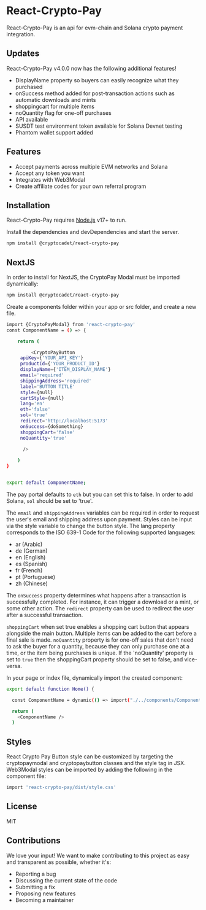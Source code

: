 # React-Crypto-Pay


React-Crypto-Pay is an api for evm-chain and Solana crypto payment integration.

## Updates

React-Crypto-Pay v4.0.0 now has the following additional features!

- DisplayName property so buyers can easily recognize what they purchased
- onSuccess method added for post-transaction actions such as automatic downloads and mints
- shoppingcart for multiple items
- noQuantity flag for one-off purchases
- API available
- SUSDT test environment token available for Solana Devnet testing
- Phantom wallet support added

## Features

- Accept payments across multiple EVM networks and Solana
- Accept any token you want
- Integrates with Web3Modal
- Create affiliate codes for your own referral program

## Installation

React-Crypto-Pay requires [Node.js](https://nodejs.org/) v17+ to run.

Install the dependencies and devDependencies and start the server.

```sh
npm install @cryptocadet/react-crypto-pay 
```

## NextJS

In order to install for NextJS, the CryptoPay Modal must be imported dynamically:

```sh
npm install @cryptocadet/react-crypto-pay 
```

Create a components folder within your app or src folder, and create a new file.

```sh
import {CryptoPayModal} from 'react-crypto-pay'
const ComponentName = () => {

    return (

         <CryptoPayButton
     apiKey={'YOUR_API_KEY'}
     productId={'YOUR_PRODUCT_ID'}
     displayName={'ITEM_DISPLAY_NAME'}
     email='required'
     shippingAddress='required'
     label='BUTTON TITLE'
     style={null}
     cartStyle={null}
     lang='en'
     eth='false'
     sol='true'
     redirect='http://localhost:5173'
     onSuccess={doSomething}
     shoppingCart='false'
     noQuantity='true'
     
      /> 

    )
}


export default ComponentName;
```

The pay portal defaults to `eth` but you can set this to false. In order to add Solana, `sol` should be set to 'true'.

The `email` and `shippingAddress` variables can be required in order to request the user's email and shipping address upon payment. Styles can be input via the style variable to change the button style. The lang property corresponds to the ISO 639-1 Code for the following supported languages:

- ar (Arabic)
- de (German)
- en (English)
- es (Spanish)
- fr (French)
- pt (Portuguese)
- zh (Chinese)

The `onSuccess` property determines what happens after a transaction is successfully completed. For instance, it can trigger a download or a mint, or some other action. The `redirect` property can be used to redirect the user after a successful transaction.

`shoppingCart` when set true enables a shopping cart button that appears alongside the main button. Multiple items can be added to the cart before a final sale is made. `noQuantity` property is for one-off sales that don't need to ask the buyer for a quantity, because they can only purchase one at a time, or the item being purchases is unique. If the 'noQuantity' property is set to `true` then the shoppingCart property should be set to false, and vice-versa. 




In your page or index file, dynamically import the created component:

```sh
export default function Home() {

  const ComponentName = dynamic(() => import("./../components/ComponentName"), { ssr: false });

  return (
    <ComponentName />
  )
```

## Styles

React Crypto Pay Button style can be customized by targeting the cryptopaymodal and cryptopaybutton classes and the style tag in JSX. Web3Modal styles can be imported by adding the following in the component file:

```sh
import 'react-crypto-pay/dist/style.css'
```


## License 

MIT

## Contributions

We love your input! We want to make contributing to this project as easy and transparent as possible, whether it's:

- Reporting a bug
- Discussing the current state of the code
- Submitting a fix
- Proposing new features
- Becoming a maintainer



